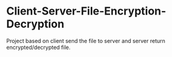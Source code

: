# Client-Server-File-Encryption-Decryption
Project based on client send the file to server and server return encrypted/decrypted file. 
